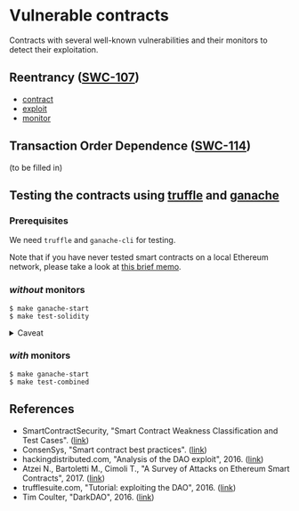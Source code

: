 # Vulnerable contracts

Contracts with several well-known vulnerabilities and
their monitors to detect their exploitation.

## Reentrancy ([SWC-107](https://smartcontractsecurity.github.io/SWC-registry/docs/SWC-107))

- [contract](contracts/SimpleDAO.sol)
- [exploit](contracts/SimpleDAO_exploit.sol)
- [monitor]()

## Transaction Order Dependence ([SWC-114](https://smartcontractsecurity.github.io/SWC-registry/docs/SWC-114))

(to be filled in)

## Testing the contracts using [truffle](https://truffleframework.com/) and [ganache](https://truffleframework.com/ganache)

### Prerequisites

We need `truffle` and `ganache-cli` for testing.

Note that if you have never tested smart contracts on a local Ethereum network,
please take a look at [this brief memo](../../docs/ethereum.md).

### _without_ monitors

```
$ make ganache-start  
$ make test-solidity
```

<details>
  <summary>Caveat</summary>
  <div>
    When something goes wrong, it is often the case that ganache needs to be *fully* restarted.
    To do so for sure, try the following.
    <ul>
      <li>`make ganache-stop`</li>
      <li>`make clean`</li>
      <li>`make ganache-start`</li>
    </ul>
  </div>
</details>


### _with_ monitors

```
$ make ganache-start  
$ make test-combined
```

## References
- SmartContractSecurity,
  "Smart Contract Weakness Classification and Test Cases".
  ([link](https://smartcontractsecurity.github.io/SWC-registry/))
- ConsenSys, "Smart contract best practices".
  ([link](https://github.com/ConsenSys/smart-contract-best-practices/blob/master/docs/known_attacks.md))
- hackingdistributed.com, "Analysis of the DAO exploit", 2016.
  ([link](http://hackingdistributed.com/2016/06/18/analysis-of-the-dao-exploit/))
- Atzei N., Bartoletti M., Cimoli T.,
  "A Survey of Attacks on Ethereum Smart Contracts", 2017.
  ([link](http://blockchain.unica.it/projects/ethereum-survey/index.html))
- trufflesuite.com, "Tutorial: exploiting the DAO", 2016.
  ([link](https://github.com/trufflesuite/trufflesuite.com/blob/master/src/tutorials/chain-forking-exploiting-the-dao.md))
- Tim Coulter, "DarkDAO", 2016.
  ([link](https://github.com/tcoulter/dao-truffle))
